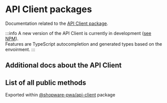 # API Client packages

Documentation related to the [API Client package](https://github.com/shopware/frontends/tree/main/packages/api-client).

:::info
A new version of the API Client is currently in development ([see NPM](https://www.npmjs.com/package/@shopware/api-client)).  
Features are TypeScript autocompletion and generated types based on the envoirment.
:::

## Additional docs about the API Client

<PageRef page="./api-client/docs/associations" title="Associations" sub="Not all of the associations are added to the response by default. Some of them have to be added manually." />
<PageRef page="./api-client/docs/storefront-url" title="Storefront URL" sub="Storefront URL is a parameter that is included in some API requests to specify which language, domain, etc., should be used when the backend sends emails." />

## List of all public methods

Exported within [@shopware-pwa/api-client](https://npmjs.com/package/@shopware-pwa/api-client) package
